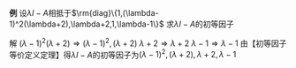 **例**
设$\lambda I-A$相抵于$\rm{diag}\{1,(\lambda-1)^2(\lambda+2),\lambda+2,1,\lambda-1\}$
求$\lambda I-A$的初等因子

解
$(\lambda-1)^2(\lambda+2)\Rightarrow(\lambda-1)^2,(\lambda+2)$
$\lambda+2\Rightarrow\lambda+2$
$\lambda-1\Rightarrow\lambda-1$
由【初等因子等价定义定理】得$\lambda I-A$的初等因子为$(\lambda-1)^2,(\lambda+2),\lambda+2,\lambda-1$
